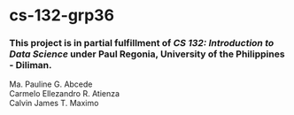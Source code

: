 # cs-132-grp36
### This project is in partial fulfillment of *CS 132: Introduction to Data Science* under Paul Regonia, University of the Philippines - Diliman.

Ma. Pauline G. Abcede <br>
Carmelo Ellezandro R. Atienza <br>
Calvin James T. Maximo <br>
